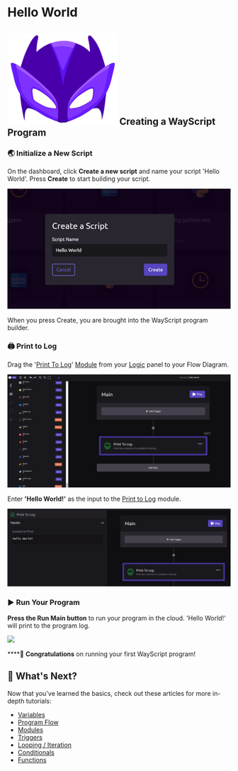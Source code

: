 # Hello World

## ![](../.gitbook/assets/super%20%281%29.png) Creating a WayScript Program

### 🌏 Initialize a New Script

On the dashboard, click **Create a new script** and name your script 'Hello World'. Press **Create** to start building your script.

![](../.gitbook/assets/helloworld%20%281%29%20%281%29%20%281%29.png)

When you press Create, you are brought into the WayScript program builder.

### 🖨 Print to Log

Drag the '[Print To Log](../library/logic/print-to-log.md)' [Module](../library/modules/) from your [Logic](../library/logic/) panel to your Flow Diagram.

![](../.gitbook/assets/printtolog.png)

Enter **'Hello World!'** as the input to the [Print to Log](../library/logic/print-to-log.md) module.

![](../.gitbook/assets/input-contents.png)

### ▶ Run Your Program

**Press the Run Main button** to run your program in the cloud. 'Hello World!' will print to the program log.

![](../.gitbook/assets/helloworld_run.gif)

\*\*\*\*🎉 **Congratulations** on running your first WayScript program!

## 📖 What's Next?

Now that you've learned the basics, check out these articles for more in-depth tutorials:

* [Variables](variables.md)
* [Program Flow](script-flow.md)
* [Modules](modules.md)
* [Triggers](triggers.md)
* [Looping / Iteration](looping-iteration.md)
* [Conditionals](conditionals.md)
* [Functions](functions.md)

